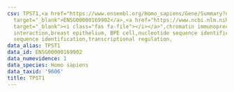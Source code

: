 ```yaml
---
csv: TPST1,<a href="https://www.ensembl.org/Homo_sapiens/Gene/Summary?db=core;g=ENSG00000169902"
  target="_blank">ENSG00000169902</a>,<a href="https://www.ncbi.nlm.nih.gov/pubmed/22863008"
  target="_blank"><i class="fas fa-file"></i></a>",chromatin immunoprecipitation assay,direct
  interaction,breast epithelium, BPE cell,nucleotide sequence identification,nucleotide
  sequence identification,transcriptional regulation,
data_alias: TPST1
data_id: ENSG00000169902
data_numevidence: 1
data_species: Homo sapiens
data_taxid: '9606'
title: TPST1
---
```

